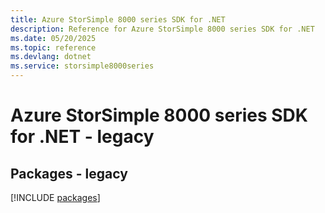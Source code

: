 ```yaml
---
title: Azure StorSimple 8000 series SDK for .NET
description: Reference for Azure StorSimple 8000 series SDK for .NET
ms.date: 05/20/2025
ms.topic: reference
ms.devlang: dotnet
ms.service: storsimple8000series
---
```

# Azure StorSimple 8000 series SDK for .NET - legacy
## Packages - legacy
[!INCLUDE [packages](storsimple-8000-series-index.md)]